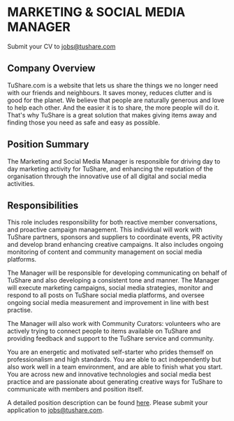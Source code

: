 # MARKETING & SOCIAL MEDIA MANAGER
Submit your CV to jobs@tushare.com

## Company Overview
TuShare.com is a website that lets us share the things we no longer need with our friends and neighbours. It saves money, reduces clutter and is good for the planet. We believe that people are naturally generous and love to help each other. And the easier it is to share, the more people will do it. That's why TuShare is a great solution that makes giving items away and finding those you need as safe and easy as possible.

## Position Summary
The Marketing and Social Media Manager is responsible for driving day to day marketing activity for TuShare, and enhancing the reputation of the organisation through the innovative use of all digital and social media activities.

## Responsibilities
This role includes responsibility for both reactive member conversations, and proactive campaign management. This individual will work with TuShare partners, sponsors and suppliers to coordinate events, PR activity and develop brand enhancing creative campaigns. It also includes ongoing monitoring of content and community management on social media platforms. 

The Manager will be responsible for developing communicating on behalf of TuShare and also developing a consistent tone and manner. The Manager will execute marketing campaigns, social media strategies, monitor and respond to all posts on TuShare social media platforms, and oversee ongoing social media measurement and improvement in line with best practise.

The Manager will also work with Community Curators: volunteers who are actively trying to connect people to items available on TuShare and providing feedback and support to the TuShare service and community. 

You are an energetic and motivated self-starter who prides themself on professionalism and high standards. You are able to act independently but also work well in a team environment, and are able to finish what you start.  You are across new and innovative technologies and social media best practice and are passionate about generating creative ways for TuShare to communicate with members and position itself. 

 A detailed position description can be found [here](marketing-manager.pdf?raw=true). Please submit your application to jobs@tushare.com.
